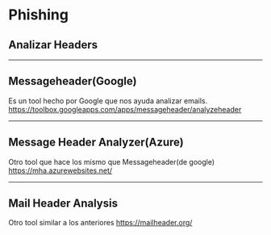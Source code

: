 # Phishing

## Analizar Headers
---

##  Messageheader(Google)

Es un tool hecho por Google que nos ayuda analizar emails.
https://toolbox.googleapps.com/apps/messageheader/analyzeheader

---
## Message Header Analyzer(Azure)

Otro tool que hace los mismo que Messageheader(de google)
https://mha.azurewebsites.net/

---
## Mail Header Analysis
Otro tool similar a los anteriores
https://mailheader.org/

